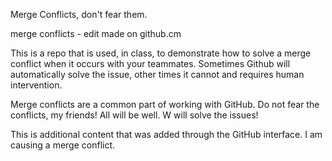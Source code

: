 
Merge Conflicts, don't fear them.

merge conflicts - edit made on github.cm


This is a repo that is used, in class, to demonstrate how to solve a merge conflict when it occurs with your teammates. Sometimes Github will automatically solve the issue, other times it cannot and requires human intervention.

Merge conflicts are a common part of working with GitHub. Do not fear the conflicts, my friends! All will be well. W will solve the issues!

This is additional content that was added through the GitHub interface. I am causing a merge conflict.


